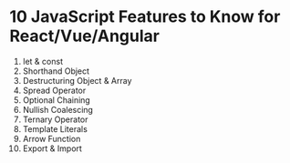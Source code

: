 # 10 JavaScript Features to Know for React/Vue/Angular

1. let & const
1. Shorthand Object
1. Destructuring Object & Array
1. Spread Operator
1. Optional Chaining
1. Nullish Coalescing
1. Ternary Operator
1. Template Literals
1. Arrow Function
1. Export & Import
